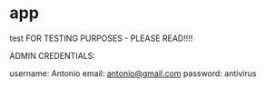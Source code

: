 # app
test
FOR TESTING PURPOSES - PLEASE READ!!!!


ADMIN CREDENTIALS:

username: Antonio
email: antonio@gmail.com
password: antivirus
